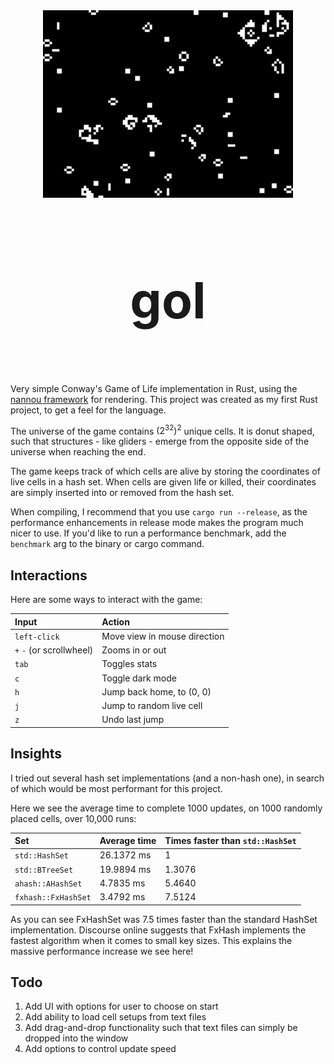 <div align="center"> <img src="gol.webp" alt="screenshot" width="400"/> </div>
<div align="center" style="font-size: 40px;">

# gol

</div>
<br>

Very simple Conway's Game of Life implementation in Rust, using the [nannou framework](__https://github.com/nannou-org/nannou__) for rendering. This project was created as my first Rust project, to get a feel for the language.

The universe of the game contains $(2^{32})^2$ unique cells. It is donut shaped, such that structures - like gliders - emerge from the opposite side of the universe when reaching the end.

The game keeps track of which cells are alive by storing the coordinates of live cells in a hash set. When cells are given life or killed, their coordinates are simply inserted into or removed from the hash set.

When compiling, I recommend that you use `cargo run --release`, as the performance enhancements in release mode makes the program much nicer to use. If you'd like to run a performance benchmark, add the `benchmark` arg to the binary or cargo command.

## Interactions

Here are some ways to interact with the game:

| Input                    | Action                       |
| :----------------------- | :--------------------------- |
| `left-click`             | Move view in mouse direction |
| `+` `-` (or scrollwheel) | Zooms in or out              |
| `tab`                    | Toggles stats                |
| `c`                      | Toggle dark mode             |
| `h`                      | Jump back home, to (0, 0)    |
| `j`                      | Jump to random live cell     |
| `z`                      | Undo last jump               |

## Insights

I tried out several hash set implementations (and a non-hash one), in search of which would be most performant for this project. 

Here we see the average time to complete 1000 updates, on 1000 randomly placed cells, over 10,000 runs:

| Set                 | Average time     | Times faster than `std::HashSet` |
| :------------------ | :--------------- | :------------------------------- |
| `std::HashSet`      | 26.1372 ms       | 1                                |
| `std::BTreeSet`     | 19.9894 ms       | 1.3076                           |
| `ahash::AHashSet`   | 4.7835 ms        | 5.4640                           |
| `fxhash::FxHashSet` | 3.4792 ms        | 7.5124                           |

As you can see FxHashSet was 7.5 times faster than the standard HashSet implementation. Discourse online suggests that FxHash implements the fastest algorithm when it comes to small key sizes. This explains the massive performance increase we see here!

## Todo

1. Add UI with options for user to choose on start
2. Add ability to load cell setups from text files
4. Add drag-and-drop functionality such that text files can simply be dropped into the window
5. Add options to control update speed
